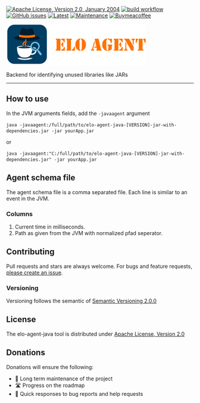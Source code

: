 [![Apache License, Version 2.0, January 2004](https://img.shields.io/github/license/apache/maven.svg?label=License)][license]
[![build workflow](https://github.com/elomagic/elo-agent-java/actions/workflows/maven.yml/badge.svg)](https://github.com/elomagic/elo-agent-java/actions)
[![GitHub issues](https://img.shields.io/github/issues-raw/elomagic/elo-agent-java)](https://github.com/elomagic/elo-agent-java/issues)
[![Latest](https://img.shields.io/github/release/elomagic/elo-agent-java.svg)](https://github.com/elomagic/elo-agent-java/releases)
[![Maintenance](https://img.shields.io/badge/Maintained%3F-yes-green.svg)](https://github.com/elomagic/elo-agent-java/graphs/commit-activity)
[![Buymeacoffee](https://badgen.net/badge/icon/buymeacoffee?icon=buymeacoffee&label)](https://www.buymeacoffee.com/elomagic)

![](/doc/header.png "Logo")

Backend for identifying unused libraries like JARs

---

## How to use

In the JVM arguments fields, add the ``-javaagent`` argument

```shell
java -javaagent:/full/path/to/elo-agent-java-[VERSION]-jar-with-dependencies.jar -jar yourApp.jar
```

or 

```shell
java -javaagent:"C:/full/path/to/elo-agent-java-[VERSION]-jar-with-dependencies.jar" -jar yourApp.jar
```

## Agent schema file

The agent schema file is a comma separated file. Each line is similar to an event in the JVM.

### Columns

1. Current time in milliseconds.
2. Path as given from the JVM with normalized pfad seperator. 

## Contributing

Pull requests and stars are always welcome. For bugs and feature requests, [please create an issue](../../issues/new).

### Versioning

Versioning follows the semantic of [Semantic Versioning 2.0.0](https://semver.org/)

## License

The elo-agent-java tool is distributed under [Apache License, Version 2.0][license]

## Donations

Donations will ensure the following:

* 🔨 Long term maintenance of the project
* 🛣 Progress on the roadmap
* 🐛 Quick responses to bug reports and help requests

[license]: https://www.apache.org/licenses/LICENSE-2.0



